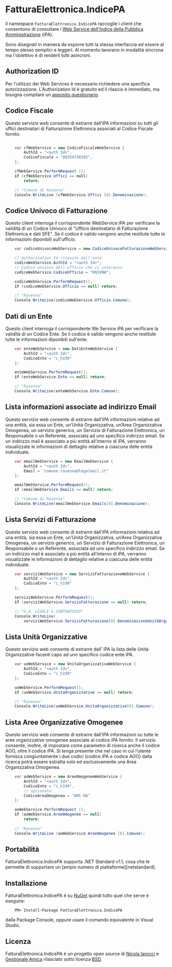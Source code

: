 # FatturaElettronica.IndicePA

Il namespace `FatturaElettronica.IndicePA` raccoglie i client che
consentono di consultare i [Web Service dell'Indice della Pubblica Amministrazione][1] (iPA).

Sono disegnati in maniera da esporre tutti la stessa interfaccia ed essere al
tempo stesso semplici e leggeri. Al momento lavorano in modalità sincrona ma
l'obiettivo è di renderli tutti asincroni.

## Authorization ID
Per l'utilizzo dei Web Services è necessario richiedere una specifica
autorizzazione. L'Authorization Id è gratuito ed il rilascio è immediato, ma
bisogna compilare un [apposito questionario][2]. 

## Codice Fiscale
Questo servizio web consente di estrarre dall’iPA informazioni su tutti gli 
uffici destinatari di Fatturazione Elettronica associati al Codice Fiscale fornito.

```cs

	var cfWebService = new CodiceFiscaleWebService {
		AuthId = "<auth Id>",
		CodiceFiscale = "00354730392",
	};

	cfWebService.PerformRequest ();
	if (cfWebService.Uffici == null)
		return;

	// "Comune di Ravenna"
	Console.WriteLine (cfWebService.Uffici [0].Denominazione);
```

## Codice Univoco di Fatturazione
Questo client interroga il corrispondente WebService iPA per verificare la
validità di un Codice Univoco di "Ufficio destinatario di Fatturazione
Elettronica e dati SFE". Se il codice è valido vengono anche restitute tutte le
informazioni diponibili sull'ufficio.

```cs
    var codiceUnivocoWebService = new CodiceUnivocoFatturazioneWebService()

    // Authorization Id ricevuto dall'ente.
    codiceWebService.AuthId = "<auth Id>";
    // Codice univoco dell'ufficio che ci interessa
    codiceWebService.CodiceUfficio = "KN3VNW";

    codiceWebService.PerformRequest();
    if (codiceWebService.Ufficio == null) return;

    // "Ravenna"
    Console.WriteLine(codiceWebService.Ufficio.Comune);
```

## Dati di un Ente
Questo client interroga il corrispondente We Service iPA per verificare la
validità di un Codice Ente. Se il codice è valido vengono anche restitute tutte
le informazioni diponibili sull'ente.

```cs
    var enteWebService = new DatiEnteWebService {
    	AuthId = "<auth Id>", 
    	CodiceEnte = "c_h199"
    };

    enteWebService.PerformRequest();
    if (enteWebService.Ente == null) return;

    // "Ravenna"
    Console.WriteLine(enteWebService.Ente.Comune);
```

## Lista informazioni associate ad indirizzo Email
Questo servizio web consente di estrarre dall’iPA informazioni relative ad una entità, sia essa 
un Ente, un’Unità Organizzativa, un’Area Organizzativa Omogenea, un servizio generico, un Servizio 
di Fatturazione Elettronica, un Responsabile o un Referente, associata ad uno specifico indirizzo 
email. Se un indirizzo mail è associato a più entità all’interno di iPA, verranno visualizzate le 
informazioni di dettaglio relative a ciascuna delle entità individuate.

```cs
    var emailWebService = new EmailWebService {
    	AuthId = "<auth Id>", 
    	Email = "comune.ravenna@legalmail.it"
    };

    emailWebService.PerformRequest();
    if (emailWebService.Emails == null) return;

    // "Comune di Ravenna"
    Console.WriteLine(emailWebService.Emails[0].Denominazione);
```

## Lista Servizi di Fatturazione
Questo servizio web consente di estrarre dall’iPA informazioni relativa ad una entità, sia
essa un Ente, un’Unità Organizzativa, un’Area Organizzativa Omogenea, un servizio
generico, un Servizio di Fatturazione Elettronica, un Responsabile o un Referente, associata
ad uno specifico indirizzo email. Se un indirizzo mail è associato a più entità all’interno di
iPA, verranno visualizzate le informazioni di dettaglio relative a ciascuna delle entità
individuate.

```cs
    var serviziWebService = new ServiziFatturazioneWebService {
    	AuthId = "<auth Id>", 
    	CodiceEnte = "c_h199"
    };

    serviziWebService.PerformRequest();
    if (serviziWebService.ServiziFatturazione == null) return;

    // "U.O. LEGALE E CONTENZIOSO"
    Console.WriteLine(
    	serviziWebService.ServiziFatturazione[0].DenominazioneUnitàOrganizzativa);
```

## Lista Unità Organizzative
Questo servizio web consente di estrarre dall’ iPA la lista delle Unità Organizzative 
facenti capo ad uno specifico codice ente iPA.

```cs
    var uoWebService = new UnitaOrganizzativaWebService {
    	AuthId = "<auth Id>", 
    	CodiceEnte = "c_h199"
    };

    uoWebService.PerformRequest();
    if (uoWebService.UnitaOrganizzative == null) return;

    // "Ravenna"
    Console.WriteLine(uoWebService.UnitaOrganizzative[0].Comune);
```
## Lista Aree Organizzative Omogenee
Questo servizio web consente di estrarre dall’iPA informazioni su tutte le aree organizzative
omogenee associate al codice iPA fornito. Il servizio consente, inoltre, di impostare come
parametro di ricerca anche il codice AOO, oltre il codice iPA. Si tenga presente che nel caso
in cui l’utente fornisca congiuntamente i due codici (codice iPA e codice AOO) dalla ricerca
potrà essere estratta solo ed esclusivamente una Area Organizzativa Omogenea.

```cs
	var aoWebService = new AreeOmogeneeWebService {
		AuthId = "<auth Id>",
		CodiceEnte = "c_h199",
		// opzionale:
		CodiceAreaOmogenea = "AMC-RA"
	};

	aoWebService.PerformRequest ();
	if (aoWebService.AreeOmogenee == null)
		return;
	
	// "Ravenna"
	Console.WriteLine (aoWebService.AreeOmogenee [0].Comune);
```

## Portabilità

FatturaElettronica.IndicePA supporta .NET Standard v1.1, cosa che le permette di supportare un [ampio numero di piattaforme][netstandard].

## Installazione

FatturaElettronica.IndicePA è su [NuGet][nuget] quindi tutto quel che serve è eseguire:

```
	PM> Install-Package FatturaElettronica.IndicePA
```
dalla Package Console, oppure usare il comando equivalente in Visual Studio.

## Licenza
FatturaElettronica.IndicePA è un progetto open source di [Nicola Iarocci][ni] e [Gestionale Amica][ga] rilasciato sotto licenza [BSD][bsd].

			
[1]: https://indicepa.gov.it/documentale/n-webservices.php
[2]: https://indicepa.gov.it/registr-user-ws/n-ws-registrazione-form1.php
[nuget]: https://www.nuget.org/packages/FatturaElettronica.IndicePA
[bsd]: http://github.com/FatturaElettronica/FatturaElettronica.NET/blob/master/LICENSE
[ga]: https://gestionaleamica.com
[ni]: https://nicolaiarocci.com
